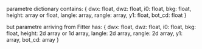 parametre dictionary contains:
{
    dwx: float,
    dwz: float,
    i0: float,
    bkg: float,
    height: array or float,
    langle: array,
    rangle: array,
    y1: float,
    bot_cd: float
}

but parametre arriving from Fitter has:
{
    dwx: float,
    dwz: float,
    i0: float,
    bkg: float,
    height: 2d array or 1d array,
    langle: 2d array,
    rangle: 2d array,
    y1: array,
    bot_cd: array
}